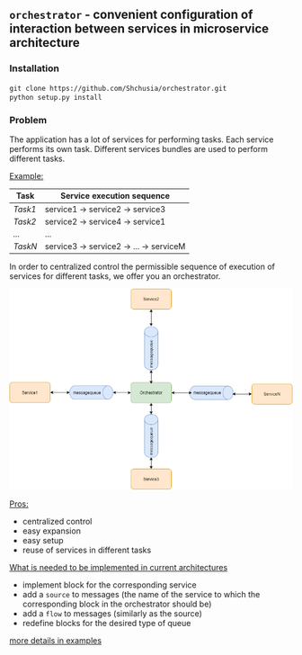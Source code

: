 ## ``orchestrator`` - convenient configuration of interaction between services in microservice architecture

### Installation

```commandline
git clone https://github.com/Shchusia/orchestrator.git
python setup.py install
```

### Problem

The application has a lot of services for performing tasks. Each service performs its own task. Different services bundles are used to perform different tasks.

<u>Example:</u>

Task | Service execution sequence 
--- | --- 
*Task1* | service1 -> service2 -> service3
*Task2* | service2 -> service4 -> service1
*...* | ...
*TaskN* | service3 -> service2 -> ... -> serviceM

In order to centralized control the permissible sequence of execution of services for different tasks, we offer you an orchestrator.

![file not found](./materials/solution_application_diagram.png "solution_application_diagram")

<u>Pros:</u>
* centralized control
* easy expansion
* easy setup
* reuse of services in different tasks

<u>What is needed to be implemented in current architectures</u>
* implement block for the corresponding service
* add a `source` to messages (the name of the service to which the corresponding block in the orchestrator should be)
* add a `flow` to messages (similarly as the source)
* redefine blocks for the desired type of queue

[more details in examples](./examples/README.MD)
